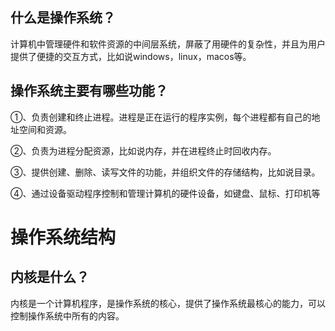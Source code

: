 ## 什么是操作系统？
计算机中管理硬件和软件资源的中间层系统，屏蔽了用硬件的复杂性，并且为用户提供了便捷的交互方式，比如说windows，linux，macos等。
## 操作系统主要有哪些功能？
①、负责创建和终止进程。进程是正在运行的程序实例，每个进程都有自己的地址空间和资源。

②、负责为进程分配资源，比如说内存，并在进程终止时回收内存。

③、提供创建、删除、读写文件的功能，并组织文件的存储结构，比如说目录。

④、通过设备驱动程序控制和管理计算机的硬件设备，如键盘、鼠标、打印机等


# 操作系统结构
## 内核是什么？
内核是一个计算机程序，是操作系统的核心，提供了操作系统最核心的能力，可以控制操作系统中所有的内容。